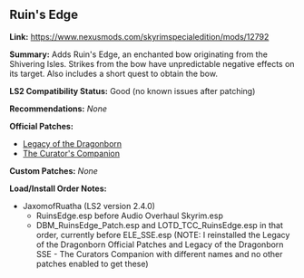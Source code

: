 ## Ruin's Edge

**Link:** https://www.nexusmods.com/skyrimspecialedition/mods/12792

**Summary:** Adds Ruin's Edge, an enchanted bow originating from the Shivering Isles. Strikes from the bow have unpredictable negative effects on its target.  Also includes a short quest to obtain the bow. 

**LS2 Compatibility Status:** Good (no known issues after patching)

**Recommendations:** 
_None_

**Official Patches:**
* [Legacy of the Dragonborn](https://www.nexusmods.com/skyrimspecialedition/mods/30980)
* [The Curator's Companion](https://www.nexusmods.com/skyrimspecialedition/mods/38529)

**Custom Patches:**
_None_

**Load/Install Order Notes:**
* JaxomofRuatha (LS2 version 2.4.0)
  * RuinsEdge.esp before Audio Overhaul Skyrim.esp
  * DBM_RuinsEdge_Patch.esp and LOTD_TCC_RuinsEdge.esp in that order, currently before ELE_SSE.esp (NOTE: I reinstalled the Legacy of the Dragonborn Official Patches and Legacy of the Dragonborn SSE - The Curators Companion with different names and no other patches enabled to get these)